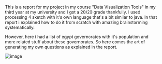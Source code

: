 This is a report for my project in my course "Data Visualization Tools" in my third year at my university and I got a 20/20 grade thankfully. I used processing 4 sketch with it's own language that's a bit similar to java. In that report i explained how to do it from scratch with amazing brainstorming systematically.


However, here i had a list of egypt governorates with it's population and more related stuff about these governorates. So here comes the art of generating my own questions as explained in the report.


![image](https://github.com/user-attachments/assets/feba4e9b-d03d-4765-a004-720a20ab3eec)
